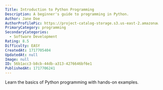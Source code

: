 ```yaml
---
Title: Introduction to Python Programming
Description: A beginner's guide to programming in Python.
Author: Jane Doe
AuthorProfilePic: https://project-catalog-storage.s3.us-east-2.amazonaws.com/images/pfp.png
PrimaryCategory: programming
SecondaryCategories:
  - Software Development
Rating: 8.5
Difficulty: EASY
CreatedAt: 1717705404
UpdatedAt: null
Image: null
ID: 56b1acc3-b8cb-44db-a313-4276646bf6e1
PublishedAt: 1717706241
---
```


Learn the basics of Python programming with hands-on examples.
